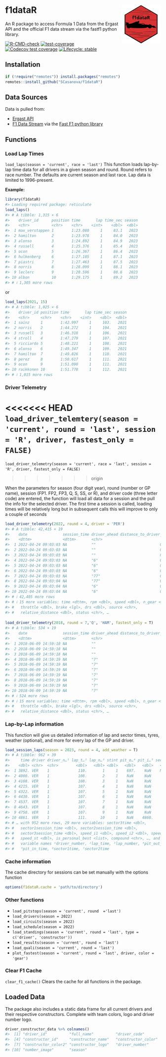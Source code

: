 
# f1dataR <img src='man/figures/logo.png' align="right" width="25%" min-width="120px"/>

An R package to access Formula 1 Data from the Ergast API and the
official F1 data stream via the fastf1 python library.

<!-- badges: start -->

[![R-CMD-check](https://github.com/SCasanova/f1dataR/actions/workflows/check-standard.yaml/badge.svg)](https://github.com/SCasanova/f1dataR/actions/workflows/check-standard.yaml)
[![test-coverage](https://github.com/SCasanova/f1dataR/actions/workflows/test-coverage.yaml/badge.svg)](https://github.com/SCasanova/f1dataR/actions/workflows/test-coverage.yaml)
[![Codecov test
coverage](https://img.shields.io/codecov/c/github/SCasanova/f1dataR?label=codecov&logo=codecov)](https://app.codecov.io/gh/SCasanova/f1dataR?branch=main)
[![Lifecycle:
stable](https://img.shields.io/badge/lifecycle-stable-brightgreen.svg)](https://lifecycle.r-lib.org/articles/stages.html#stable)

<!-- badges: end -->

## Installation

``` r
if (!require("remotes")) install.packages("remotes")
remotes::install_github("SCasanova/f1dataR")
```

## Data Sources

Data is pulled from:

- [Ergast API](http://ergast.com/mrd/)
- [F1 Data Stream](https://www.formula1.com/en/f1-live.html) via the
  [Fast F1 python
  library](https://theoehrly.github.io/Fast-F1/index.html)

## Functions

### Load Lap Times

`load_laps(season = 'current', race = 'last')` This function loads
lap-by-lap time data for all drivers in a given season and round. Round
refers to race number. The defaults are current season and last race.
Lap data is limited to 1996-present.

**Example:**

``` r
library(f1dataR)
#> Loading required package: reticulate
load_laps()
#> # A tibble: 1,315 × 6
#>    driver_id      position time       lap time_sec season
#>    <chr>          <chr>    <chr>    <int>    <dbl>  <dbl>
#>  1 max_verstappen 1        1:23.080     1     83.1   2023
#>  2 hamilton       2        1:23.978     1     84.0   2023
#>  3 alonso         3        1:24.892     1     84.9   2023
#>  4 russell        4        1:25.376     1     85.4   2023
#>  5 ocon           5        1:26.367     1     86.4   2023
#>  6 hulkenberg     6        1:27.105     1     87.1   2023
#>  7 piastri        7        1:27.463     1     87.5   2023
#>  8 norris         8        1:28.099     1     88.1   2023
#>  9 leclerc        9        1:28.596     1     88.6   2023
#> 10 albon          10       1:29.175     1     89.2   2023
#> # ℹ 1,305 more rows
```

or

``` r
load_laps(2021, 15)
#> # A tibble: 1,025 × 6
#>    driver_id position time       lap time_sec season
#>    <chr>     <chr>    <chr>    <int>    <dbl>  <dbl>
#>  1 sainz     1        1:42.997     1     103.   2021
#>  2 norris    2        1:44.272     1     104.   2021
#>  3 russell   3        1:46.318     1     106.   2021
#>  4 stroll    4        1:47.279     1     107.   2021
#>  5 ricciardo 5        1:48.221     1     108.   2021
#>  6 alonso    6        1:49.347     1     109.   2021
#>  7 hamilton  7        1:49.826     1     110.   2021
#>  8 perez     8        1:50.617     1     111.   2021
#>  9 ocon      9        1:51.098     1     111.   2021
#> 10 raikkonen 10       1:51.778     1     112.   2021
#> # ℹ 1,015 more rows
```

### Driver Telemetry

<<<<<<< HEAD
`load_driver_telemtery(season = 'current', round = 'last', session = 'R', driver, fastest_only = FALSE)`
=======
`load_driver_telemetry(season = 'current', race = 'last', session = 'R', driver, fastest_only = FALSE)`
>>>>>>> origin

When the parameters for season (four digit year), round (number or GP
name), session (FP1. FP2, FP3, Q, S, SS, or R), and driver code (three
letter code) are entered, the function will load all data for a session
and the pull the info for the selected driver. The first time a session
is called, loading times will be relatively long but in subsequent calls
this will improve to only a couple of seconds

``` r
load_driver_telemetry(2022, round = 4, driver = 'PER')
#> # A tibble: 42,415 × 19
#>    date                session_time driver_ahead distance_to_driver_ahead
#>    <dttm>              <dttm>       <chr>                           <dbl>
#>  1 2022-04-24 09:03:03 NA           ""                             0.0889
#>  2 2022-04-24 09:03:03 NA           ""                             0.0889
#>  3 2022-04-24 09:03:03 NA           ""                             0.0889
#>  4 2022-04-24 09:03:03 NA           "6"                            0.0889
#>  5 2022-04-24 09:03:03 NA           "6"                            0.0593
#>  6 2022-04-24 09:03:03 NA           "6"                            0.0296
#>  7 2022-04-24 09:03:03 NA           "77"                           0     
#>  8 2022-04-24 09:03:04 NA           "77"                           0.0222
#>  9 2022-04-24 09:03:04 NA           "6"                            0.0444
#> 10 2022-04-24 09:03:04 NA           "6"                            0.0444
#> # ℹ 42,405 more rows
#> # ℹ 15 more variables: time <dttm>, rpm <dbl>, speed <dbl>, n_gear <dbl>,
#> #   throttle <dbl>, brake <lgl>, drs <dbl>, source <chr>,
#> #   relative_distance <dbl>, status <chr>, …

load_driver_telemetry(2018, round = 7,'Q', 'HAM', fastest_only = T)
#> # A tibble: 534 × 19
#>    date                session_time driver_ahead distance_to_driver_ahead
#>    <dttm>              <dttm>       <chr>                           <dbl>
#>  1 2018-06-09 14:59:18 NA           ""                               383.
#>  2 2018-06-09 14:59:18 NA           ""                               383.
#>  3 2018-06-09 14:59:18 NA           ""                               383.
#>  4 2018-06-09 14:59:19 NA           "7"                              383.
#>  5 2018-06-09 14:59:19 NA           "7"                              379.
#>  6 2018-06-09 14:59:19 NA           "7"                              375.
#>  7 2018-06-09 14:59:19 NA           "7"                              370.
#>  8 2018-06-09 14:59:19 NA           "7"                              366.
#>  9 2018-06-09 14:59:19 NA           "7"                              362.
#> 10 2018-06-09 14:59:19 NA           "7"                              358.
#> # ℹ 524 more rows
#> # ℹ 15 more variables: time <dttm>, rpm <dbl>, speed <dbl>, n_gear <dbl>,
#> #   throttle <dbl>, brake <lgl>, drs <dbl>, source <chr>,
#> #   relative_distance <dbl>, status <chr>, …
```

### Lap-by-Lap information

This function will give us detailed information of lap and sector times,
tyres, weather (optional), and more for every lap of the GP and driver.

``` r
load_session_laps(season = 2023, round = 4, add_weather = T)
#> # A tibble: 962 × 39
#>     time driver driver_n…¹ lap_t…² lap_n…³ stint pit_o…⁴ pit_i…⁵ secto…⁶ secto…⁷
#>    <dbl> <chr>  <chr>        <dbl>   <dbl> <dbl>   <dbl>   <dbl>   <dbl>   <dbl>
#>  1 3892. VER    1             110.       1     1    697.    NaN    NaN      43.2
#>  2 4000. VER    1             108.       2     1    NaN     NaN     38.4    43.6
#>  3 4108. VER    1             108.       3     1    NaN     NaN     38.5    43.7
#>  4 4215. VER    1             107.       4     1    NaN     NaN     37.9    43.4
#>  5 4322. VER    1             107.       5     1    NaN     NaN     38.3    43.4
#>  6 4430. VER    1             107.       6     1    NaN     NaN     38.3    43.2
#>  7 4537. VER    1             107.       7     1    NaN     NaN     38.3    43.0
#>  8 4643. VER    1             107.       8     1    NaN     NaN     38.0    43.0
#>  9 4750. VER    1             107.       9     1    NaN     NaN     38.0    43.1
#> 10 4861. VER    1             111.      10     1    NaN    4860.    37.9    43.4
#> # … with 952 more rows, 29 more variables: sector3time <dbl>,
#> #   sector1session_time <dbl>, sector2session_time <dbl>,
#> #   sector3session_time <dbl>, speed_i1 <dbl>, speed_i2 <dbl>, speed_fl <dbl>,
#> #   speed_st <dbl>, is_personal_best <list>, compound <chr>, …, and abbreviated
#> #   variable names ¹​driver_number, ²​lap_time, ³​lap_number, ⁴​pit_out_time,
#> #   ⁵​pit_in_time, ⁶​sector1time, ⁷​sector2time
```

### Cache information

The cache directory for sessions can be set manually with the options
function

``` r
options(f1dataR.cache = 'path/to/directory')
```

### Other functions

- `load_pitstops(season = 'current', round  ='last')`
- `load_drivers(season = 2022)`
- `load_circuits(season = 2022)`
- `load_schedule(season = 2022)`
- `load_standings(season = 'current', round = 'last', type = c('driver', 'constructor'))`
- `load_results(season = 'current', round = 'last')`
- `load_quali(season = 'current', round = 'last')`
- `plot_fastest(season = 'current', round = 'last', driver, color = 'gear')`

### Clear F1 Cache

`clear_f1_cache()` Clears the cache for all functions in the package.

## Loaded Data

The package also includes a static data frame for all current drivers
and their respective constructors. Complete with team colors, logo and
driver number logo.

``` r
driver_constructor_data %>% colnames()
#>  [1] "driver_id"          "full_name"          "driver_code"       
#>  [4] "constructor_id"     "constructor_name"   "constructor_color" 
#>  [7] "constructor_color2" "constructor_logo"   "driver_number"     
#> [10] "number_image"       "season"
```
